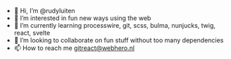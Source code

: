 - 👋 Hi, I’m @rudyluiten
- 👀 I’m interested in fun new ways using the web
- 🌱 I’m currently learning processwire, git, scss, bulma, nunjucks, twig, react, svelte
- 💞️ I’m looking to collaborate on fun stuff without too many dependencies
- 📫 How to reach me gitreact@webhero.nl

<!---
rudyluiten/rudyluiten is a ✨ special ✨ repository because its `README.md` (this file) appears on your GitHub profile.
You can click the Preview link to take a look at your changes.
--->
